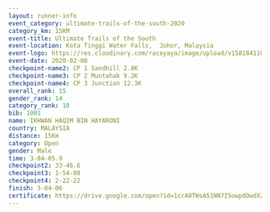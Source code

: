 ```yaml
--- 
layout: runner-info 
event_category: ultimate-trails-of-the-south-2020 
category_km: 15KM 
event-title: Ultimate Trails of the South 
event-location: Kota Tinggi Water Falls,  Johor, Malaysia 
event-logo: https://res.cloudinary.com/raceyaya/image/upload/v1581841103/logo/2020/ultimate-trails-2020_i93dfj.jpg 
event-date: 2020-02-08 
checkpoint-name2: CP 1 Sandhill 2.8K 
checkpoint-name3: CP 2 Muntahak 9.2K 
checkpoint-name4: CP 3 Junction 12.3K 
overall_rank: 15
gender_rank: 14
category_rank: 10
bib: 1001
name: IKHWAN HAQIM BIN HAYARONI
country: MALAYSIA
distance: 15Km
category: Open
gender: Male
time: 3-04-05.9
checkpoint2: 33-46.6
checkpoint3: 1-54-08
checkpoint4: 2-22-22
finish: 3-04-06
certificate: https://drive.google.com/open?id=1crA0TWsA51NN7I5owpdOwdX2nLTwCKgg
--- 
```

